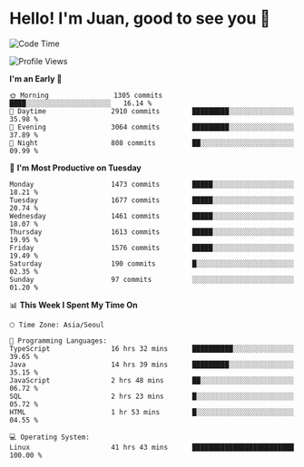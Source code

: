 # Hello! I'm Juan, good to see you 👋

<!--
**Y-k-Y/Y-k-Y** is a ✨ _special_ ✨ repository because its `README.md` (this file) appears on your GitHub profile.

Here are some ideas to get you started:

- 🔭 I’m currently working on ...
- 🌱 I’m currently learning ...
- 👯 I’m looking to collaborate on ...
- 🤔 I’m looking for help with ...
- 💬 Ask me about ...
- 📫 How to reach me: ...
- 😄 Pronouns: ...
- ⚡ Fun fact: ...
-->
<!--
![Profile views](https://gpvc.arturio.dev/Y-k-Y)

[![Omid Nikrah StackOverflow](https://github-readme-stackoverflow.vercel.app/?userID=9517076)](https://stackoverflow.com/users/9517076/i-have-10-fingers)
-->

<!--START_SECTION:waka-->
![Code Time](http://img.shields.io/badge/Code%20Time-1%2C215%20hrs-blue)

![Profile Views](http://img.shields.io/badge/Profile%20Views-0-blue)

**I'm an Early 🐤** 

```text
🌞 Morning                1305 commits        ████░░░░░░░░░░░░░░░░░░░░░   16.14 % 
🌆 Daytime                2910 commits        █████████░░░░░░░░░░░░░░░░   35.98 % 
🌃 Evening                3064 commits        █████████░░░░░░░░░░░░░░░░   37.89 % 
🌙 Night                  808 commits         ██░░░░░░░░░░░░░░░░░░░░░░░   09.99 % 
```
📅 **I'm Most Productive on Tuesday** 

```text
Monday                   1473 commits        █████░░░░░░░░░░░░░░░░░░░░   18.21 % 
Tuesday                  1677 commits        █████░░░░░░░░░░░░░░░░░░░░   20.74 % 
Wednesday                1461 commits        █████░░░░░░░░░░░░░░░░░░░░   18.07 % 
Thursday                 1613 commits        █████░░░░░░░░░░░░░░░░░░░░   19.95 % 
Friday                   1576 commits        █████░░░░░░░░░░░░░░░░░░░░   19.49 % 
Saturday                 190 commits         █░░░░░░░░░░░░░░░░░░░░░░░░   02.35 % 
Sunday                   97 commits          ░░░░░░░░░░░░░░░░░░░░░░░░░   01.20 % 
```


📊 **This Week I Spent My Time On** 

```text
🕑︎ Time Zone: Asia/Seoul

💬 Programming Languages: 
TypeScript               16 hrs 32 mins      ██████████░░░░░░░░░░░░░░░   39.65 % 
Java                     14 hrs 39 mins      █████████░░░░░░░░░░░░░░░░   35.15 % 
JavaScript               2 hrs 48 mins       ██░░░░░░░░░░░░░░░░░░░░░░░   06.72 % 
SQL                      2 hrs 23 mins       █░░░░░░░░░░░░░░░░░░░░░░░░   05.72 % 
HTML                     1 hr 53 mins        █░░░░░░░░░░░░░░░░░░░░░░░░   04.55 % 

💻 Operating System: 
Linux                    41 hrs 43 mins      █████████████████████████   100.00 % 
```


<!--END_SECTION:waka-->
